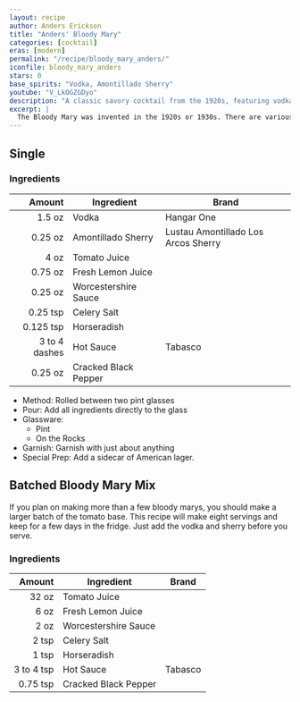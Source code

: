 ```yaml
---
layout: recipe
author: Anders Erickson
title: "Anders' Bloody Mary"
categories: [cocktail]
eras: [modern]
permalink: "/recipe/bloody_mary_anders/"
iconfile: bloody_mary_anders
stars: 0
base_spirits: "Vodka, Amontillado Sherry"
youtube: "V_LkOGZGDyo"
description: "A classic savory cocktail from the 1920s, featuring vodka and tomato juice with a complex blend of spices."
excerpt: |
  The Bloody Mary was invented in the 1920s or 1930s. There are various theories as to the origin of the drink and its name. It has many variants, most notably the Red Snapper, Bloody Maria (made with tequila blanco), and the Virgin Mary.
---
```


<div class="subrecipe" markdown="1">

## Single

### Ingredients

|        Amount | Ingredient           | Brand                               |
| ------------: | -------------------- | ----------------------------------- |
|        1.5 oz | Vodka                | Hangar One                          |
|       0.25 oz | Amontillado Sherry   | Lustau Amontillado Los Arcos Sherry |
|          4 oz | Tomato Juice         |
|       0.75 oz | Fresh Lemon Juice    |
|       0.25 oz | Worcestershire Sauce |
|      0.25 tsp | Celery Salt          |
|     0.125 tsp | Horseradish          |
| 3 to 4 dashes | Hot Sauce            | Tabasco                             |
|       0.25 oz | Cracked Black Pepper |

- Method: Rolled between two pint glasses
- Pour: Add all ingredients directly to the glass
- Glassware:
  - Pint
  - On the Rocks
- Garnish: Garnish with just about anything
- Special Prep: Add a sidecar of American lager.

</div>

<div class="subrecipe" markdown="1">

## Batched Bloody Mary Mix

If you plan on making more than a few bloody marys, you should make a larger batch of the tomato base.  This recipe will make eight servings and keep for a few days in the fridge.  Just add the vodka and sherry before you serve.

### Ingredients

|     Amount | Ingredient           | Brand   |
| ---------: | -------------------- | ------- |
|      32 oz | Tomato Juice         |
|       6 oz | Fresh Lemon Juice    |
|       2 oz | Worcestershire Sauce |
|      2 tsp | Celery Salt          |
|      1 tsp | Horseradish          |
| 3 to 4 tsp | Hot Sauce            | Tabasco |
|   0.75 tsp | Cracked Black Pepper |

</div>
